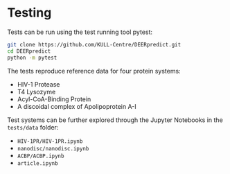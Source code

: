 # Testing

Tests can be run using the test running tool pytest:

~~~ bash
git clone https://github.com/KULL-Centre/DEERpredict.git
cd DEERpredict
python -m pytest
~~~

The tests reproduce reference data for four protein systems:
- HIV-1 Protease
- T4 Lysozyme
- Acyl-CoA-Binding Protein
- A discoidal complex of Apolipoprotein A-I

Test systems can be further explored through the Jupyter Notebooks in the `tests/data` folder:
- `HIV-1PR/HIV-1PR.ipynb`
- `nanodisc/nanodisc.ipynb`
- `ACBP/ACBP.ipynb`
- `article.ipynb`
